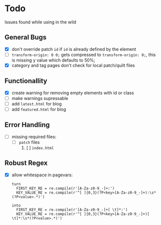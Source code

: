 Todo
====

Issues found while using in the wild

General Bugs
------------
- [x] don't override patch `id` if `id` is already defined by the element
- [ ] `transform-origin: 0 0;` gets compressed to `transform-origin: 0;`, this is missing y value which defaults to 50%;
- [x] category and tag pages don't check for local patch/quilt files

Functionallity
--------------

- [x] create warning for removing empty elements with id or class
- [ ] make warnings supressable
- [ ] add `latest.html` for blog
- [ ] add `featured.html` for blog

Error Handling
--------------

- [ ] missing required files:
    - [ ] `patch` files
        1. [ ] `index.html`

Robust Regex
------------

- [x] allow whitespace in pagevars:

      turn 
        FIRST_KEY_RE = re.compile(r'[A-Za-z0-9_-]+:')
        KEY_VALUE_RE = re.compile(r'^[ ]{0,3}(?P<key>[A-Za-z0-9_-]+):\s*(?P<value>.*)')
      
      into 
        FIRST_KEY_RE = re.compile(r'[A-Za-z0-9_-]+[ \t]*:')
        KEY_VALUE_RE = re.compile(r'^[ ]{0,3}(?P<key>[A-Za-z0-9_-]+)[ \t]*:\s*(?P<value>.*)')

      